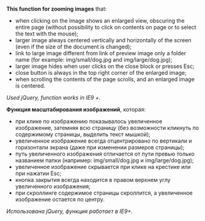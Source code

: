 **This function for zooming images** that:
* when clicking on the image shows an enlarged view, obscuring the entire page (without possibility to click on contents on page or to select the text with the mouse);
* larger image always centered vertically and horizontally of the screen (even if the size of the document is changed);
* link to large image different from link of preview image only a folder name (for example: img/small/dog.jpg and img/large/dog.jpg);
* larger image hides when user clicks on the close block or presses Esc;
* close button is always in the top right corner of the enlarged image;
* when scrolling the contents of the page scrolls, and an enlarged image is centered.

*Used jQuery, function works in IE9 +.*

**Функция масштабирования изображений**, которая:
* при клике по изображению показывалось увеличенное изображение, затемняя всю страницу (без возможности кликнуть по содержимому страницы, выделить текст мышкой);
* увеличенное изображение всегда отцентрировано по вертикали и горизонтали экрана (даже при изменении размеров страницы);
* путь увеличенного изображения отличается от пути превью только названием папки (например: img/small/dog.jpg и img/large/dog.jpg);
* увеличенное изображение скрывается при клике на крестике или при нажатии Esc;
* кнопка закрытия всегда находится в правом верхнем углу увеличенного изображения;
* при скроллинге содержимое страницы скроллится, а увеличенное изображение остается по центру.

*Использована jQuery, функция работает в IE9+.*